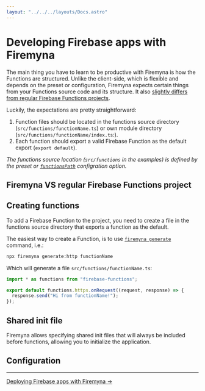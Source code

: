 ```yaml
---
layout: "../../../layouts/Docs.astro"
---
```


# Developing Firebase apps with Firemyna

The main thing you have to learn to be productive with Firemyna is how the Functions are structured. Unlike the client-side, which is flexible and depends on the preset or configuration, Firemyna expects certain things from your Functions source code and its structure. It also [slightly differs from regular Firebase Functions projects](#firemyna-vs-regular-firebase-functions-project).

Luckily, the expectations are pretty straightforward:

1. Function files should be located in the functions source directory (`src/functions/functionName.ts`) or own module directory (`src/functions/functionName/index.ts`:).
2. Each function should export a valid Firebase Function as the default export (`export default`).

_The functions source location (`src/functions` in the examples) is defined by the preset or [`functionsPath`] configration option._

## Firemyna VS regular Firebase Functions project

## Creating functions

To add a Firebase Function to the project, you need to create a file in the functions source directory that exports a function as the default.

The easiest way to create a Function, is to use [`firemyna generate`] command, i.e.:

```bash
npx firemyna generate:http functionName
```

Which will generate a file `src/functions/functionName.ts`:

```ts
import * as functions from "firebase-functions";

export default functions.https.onRequest((request, response) => {
  response.send("Hi from functionName!");
});
```

## Shared init file

Firemyna allows specifying shared init files that will always be included before functions, allowing you to initialize the application.

## Configuration

---

[Deploying Firebase apps with Firemyna →](/docs/ship)

[`functionspath`]: /docs/start/configuration#functionspath
[`firemyna generate`]: /docs/develop/generators
